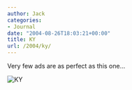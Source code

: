 ```yaml
---
author: Jack
categories:
- Journal
date: "2004-08-26T18:03:21+00:00"
title: KY
url: /2004/ky/
---
```


Very few ads are as perfect as this one&#8230;

![KY][1]

 [1]: /images/37.jpg